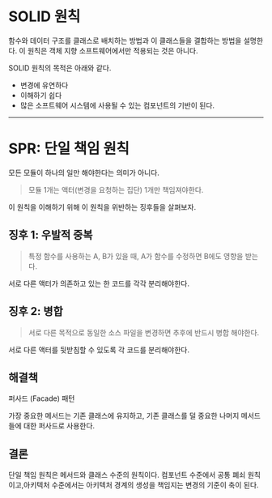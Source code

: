 # SOLID 원칙

함수와 데이터 구조를 클래스로 배치하는 방법과 이 클래스들을 결합하는 방법을 설명한다.
이 원칙은 객체 지향 소프트웨어에서만 적용되는 것은 아니다.

SOLID 원칙의 목적은 아래와 같다.

- 변경에 유연하다
- 이해하기 쉽다
- 많은 소프트웨어 시스템에 사용될 수 있는 컴포넌트의 기반이 된다.

---

# SPR: 단일 책임 원칙

모든 모듈이 하나의 일만 해야한다는 의미가 아니다.

> 모듈 1개는 액터(변경을 요청하는 집단) 1개만 책임져야한다.

이 원칙을 이해하기 위해 이 원칙을 위반하는 징후들을 살펴보자.

## 징후 1: 우발적 중복

> 특정 함수를 사용하는 A, B가 있을 때, A가 함수를 수정하면 B에도 영향을 받는다.

서로 다른 액터가 의존하고 있는 한 코드를 각각 분리해야한다.

## 징후 2: 병합

> 서로 다른 목적으로 동일한 소스 파일을 변경하면 추후에 반드시 병합 해야한다.

서로 다른 액터를 뒷받침할 수 있도록 각 코드를 분리해야한다.

## 해결책

퍼사드 (Facade) 패턴

가장 중요한 메서드는 기존 클래스에 유지하고, 기존 클래스를 덜 중요한 나머지 메서드들에 대한 퍼사드로 사용한다.

## 결론

단일 책임 원칙은 메서드와 클래스 수준의 원칙이다.
컴포넌트 수준에서 공통 폐쇠 원칙이고,아키텍처 수준에서는 아키텍처 경계의 생성을 책임지는 변경의 기준이 축이 된다.
